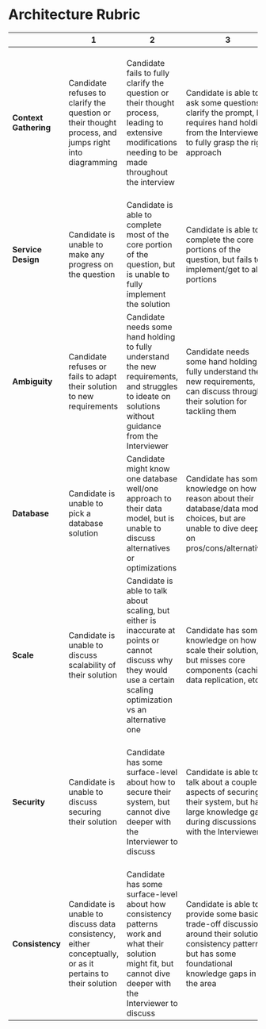 # Architecture Rubric

|                   |         1         |         2         |         3         |         4         |         5         |
|-------------------|-------------------|-------------------|-------------------|-------------------|-------------------|
| **Context Gathering** | Candidate refuses to clarify the question or their thought process, and jumps right into diagramming | Candidate fails to fully clarify the question or their thought process, leading to extensive modifications needing to be made throughout the interview | Candidate is able to ask some questions to clarify the prompt, but requires hand holding from the Interviewer to fully grasp the right approach | Candidate is able to clarify the question well, but needs to be prompted to discuss their thought process with the Interviewer before starting | Candidate is able to proactively collaborate with the Interviewer to understand the problem and walk through their thought process before starting on their solution |
| **Service Design**    | Candidate is unable to make any progress on the question | Candidate is able to complete most of the core portion of the question, but is unable to fully implement the solution | Candidate is able to complete the core portions of the question, but fails to implement/get to all portions | Candidate is able to complete all portions of the question, but fails to reach implementation of the optimal solution | Candidate is able to complete all portions of the question in an optimal manner |
| **Ambiguity**         | Candidate refuses or fails to adapt their solution to new requirements | Candidate needs some hand holding to fully understand the new requirements, and struggles to ideate on solutions without guidance from the Interviewer | Candidate needs some hand holding to fully understand the new requirements, but can discuss through their solution for tackling them | Candidate needs some hand holding to fully understand the new requirements, and can fully implement new extensions on their solution to accommodate | Candidate is able to rapidly and collaboratively work with the Interviewer to design and implement new extensions on their solution for new requirements |
| **Database**          | Candidate is unable to pick a database solution | Candidate might know one database well/one approach to their data model, but is unable to discuss alternatives or optimizations | Candidate has some knowledge on how to reason about their database/data model choices, but are unable to dive deep on pros/cons/alternatives | Candidate is able to weigh the pros and cons to their database solution/data model, with prompting from the Interviewer | Candidate proactively discusses the pros and cons to their database solution/data model |
| **Scale**             | Candidate is unable to discuss scalability of their solution | Candidate is able to talk about scaling, but either is inaccurate at points or cannot discuss why they would use a certain scaling optimization vs an alternative one | Candidate has some knowledge on how to scale their solution, but misses core components (caching, data replication, etc) | Candidate is able to discuss how they can scale their solution, with prompting from the Interviewer | Candidate proactively discusses ways they can scale their solution |
| **Security**          | Candidate is unable to discuss securing their solution | Candidate has some surface-level about how to secure their system, but cannot dive deeper with the Interviewer to discuss | Candidate is able to talk about a couple of aspects of securing their system, but have large knowledge gaps during discussions with the Interviewer | Candidate is able to comprehensively discuss how their solution can be secured, with prompting from the Interviewer | Candidate is able to proactively discuss how their solution can be secured (cookie auth on endpoints, database security, network security, etc) |
| **Consistency**       | Candidate is unable to discuss data consistency, either conceptually, or as it pertains to their solution | Candidate has some surface-level about how consistency patterns work and what their solution might fit, but cannot dive deeper with the Interviewer to discuss | Candidate is able to provide some basic trade-off discussions around their solutions consistency patterns, but has some foundational knowledge gaps in the area | Candidate is able to comprehensively explain the tradeoffs and their reasoning for the consistency pattern they’ve established in their solution, with prompting from the interviewer | Candidate is able to proactively speak on the consistency of their design, and is able to reason through why their consistency model fits the intended solution |
